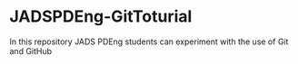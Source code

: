 # JADSPDEng-GitToturial
In this repository JADS PDEng students can experiment with the use of Git and GitHub
